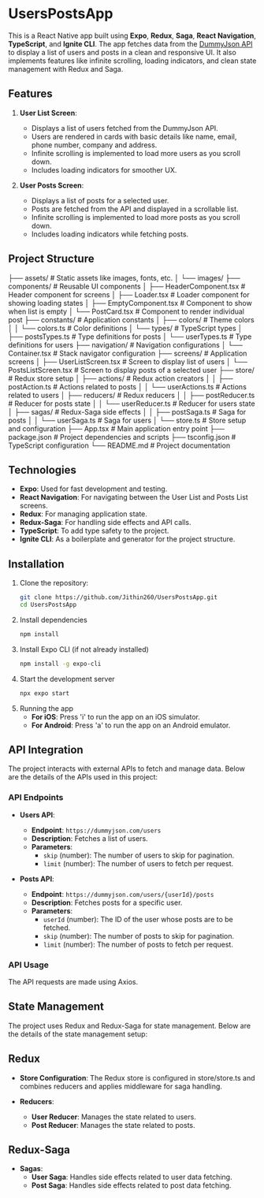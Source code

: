 # UsersPostsApp

This is a React Native app built using **Expo**, **Redux**, **Saga**, **React Navigation**, **TypeScript**, and **Ignite CLI**. The app fetches data from the [DummyJson API](https://dummyjson.com/) to display a list of users and posts in a clean and responsive UI. It also implements features like infinite scrolling, loading indicators, and clean state management with Redux and Saga.

## Features

1. **User List Screen**:
   - Displays a list of users fetched from the DummyJson API.
   - Users are rendered in cards with basic details like name, email, phone number, company and address.
   - Infinite scrolling is implemented to load more users as you scroll down.
   - Includes loading indicators for smoother UX.
  
2. **User Posts Screen**:
   - Displays a list of posts for a selected user.
   - Posts are fetched from the API and displayed in a scrollable list.
   - Infinite scrolling is implemented to load more posts as you scroll down.
   - Includes loading indicators while fetching posts.

## Project Structure

├── assets/                      # Static assets like images, fonts, etc.
│   └── images/
├── components/                  # Reusable UI components
│   ├── HeaderComponent.tsx      # Header component for screens
│   ├── Loader.tsx               # Loader component for showing loading states
│   ├── EmptyComponent.tsx       # Component to show when list is empty
│   └── PostCard.tsx             # Component to render individual post
├── constants/                   # Application constants
│   ├── colors/                  # Theme colors
│   │   └── colors.ts            # Color definitions
│   └── types/                   # TypeScript types
│       ├── postsTypes.ts        # Type definitions for posts
│       └── userTypes.ts         # Type definitions for users
├── navigation/                  # Navigation configurations
│   └── Container.tsx            # Stack navigator configuration
├── screens/                     # Application screens
│   ├── UserListScreen.tsx       # Screen to display list of users
│   └── PostsListScreen.tsx      # Screen to display posts of a selected user
├── store/                       # Redux store setup
│   ├── actions/                 # Redux action creators
│   │   ├── postAction.ts        # Actions related to posts
│   │   └── userActions.ts       # Actions related to users
│   ├── reducers/                # Redux reducers
│   │   ├── postReducer.ts       # Reducer for posts state
│   │   └── userReducer.ts       # Reducer for users state
│   ├── sagas/                   # Redux-Saga side effects
│   │   ├── postSaga.ts          # Saga for posts
│   │   └── userSaga.ts          # Saga for users
│   └── store.ts                 # Store setup and configuration
├── App.tsx                      # Main application entry point
├── package.json                 # Project dependencies and scripts
├── tsconfig.json                # TypeScript configuration
└── README.md                    # Project documentation

## Technologies

- **Expo**: Used for fast development and testing.
- **React Navigation**: For navigating between the User List and Posts List screens.
- **Redux**: For managing application state.
- **Redux-Saga**: For handling side effects and API calls.
- **TypeScript**: To add type safety to the project.
- **Ignite CLI**: As a boilerplate and generator for the project structure.

## Installation

1. Clone the repository:
   ```bash
   git clone https://github.com/Jithin260/UsersPostsApp.git
   cd UsersPostsApp
2. Install dependencies
   ```bash
   npm install
3. Install Expo CLI (if not already installed)
   ```bash
   npm install -g expo-cli
4. Start the development server
   ```bash
   npx expo start
5. Running the app
   - **For iOS**: Press 'i' to run the app on an iOS simulator.
   - **For Android**: Press 'a' to run the app on an Android emulator.

## API Integration

The project interacts with external APIs to fetch and manage data. Below are the details of the APIs used in this project:

### API Endpoints

- **Users API**:
  - **Endpoint**: `https://dummyjson.com/users`
  - **Description**: Fetches a list of users.
  - **Parameters**:
    - `skip` (number): The number of users to skip for pagination.
    - `limit` (number): The number of users to fetch per request.

- **Posts API**:
  - **Endpoint**: `https://dummyjson.com/users/{userId}/posts`
  - **Description**: Fetches posts for a specific user.
  - **Parameters**:
    - `userId` (number): The ID of the user whose posts are to be fetched.
    - `skip` (number): The number of posts to skip for pagination.
    - `limit` (number): The number of posts to fetch per request.

### API Usage

The API requests are made using Axios.

## State Management

The project uses Redux and Redux-Saga for state management. Below are the details of the state management setup:

## Redux

- **Store Configuration**: The Redux store is configured in store/store.ts and combines reducers and applies middleware for saga handling.

- **Reducers**:
  - **User Reducer**: Manages the state related to users.
  - **Post Reducer**: Manages the state related to posts.

## Redux-Saga

- **Sagas**:
  - **User Saga**: Handles side effects related to user data fetching.
  - **Post Saga**: Handles side effects related to post data fetching.


